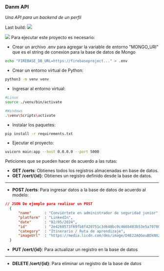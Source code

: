 ### Danm API
_Una API para un backend de un perfil_

Last build:
[![](https://github.com/DanMarqz/api-danm/actions/workflows/docker-publish.yml/badge.svg)]()

[![](https://img.shields.io/badge/Live_preview-8A2BE2?color=darkgreen)]()
Para ejecutar este proyecto es necesario:

* Crear un archivo .env para agregar la variable de entorno "MONGO_URI" que es el string de conexion para la base de datos de Mongo
```bash
echo "FIREBASE_DB_URL=https://firebaseproject..." > .env
```

* Crear un entorno virtual de Python:
```bash
python3 -m venv venv
```

* Ingresar al entorno virtual:
```bash
#Linux
source ./venv/bin/activate

#Windows
.\venv\Scripts\activate
```

* Instalar los paquetes:
```bash
pip install -r requirements.txt
```

* Ejecutar el proyecto:
```bash
uvicorn main:app --host 0.0.0.0 --port 5000
```

Peticiones que se pueden hacer de acuerdo a las rutas:

* **GET /certs**: Obtienes todos los registros almacenadas en base de datos.
* **GET /cert/{id}**: Obtienes un registro definido desde la base de datos.

---
* **POST /certs**: Para ingresar datos a la base de datos de acuerdo al modelo:

```JSON
// JSON De ejemplo para realizar un POST
  {
      "name"      : "Conviértete en administrador de seguridad junior",
      "platform"  : "LinkedIn",
      "date"      : "02/05/2024",
      "id"        : "2e4260573f69fb8f420751c3d648bc0c466b483b53e5a707003ab7ef961385c1",
      "category"  : "Itinerario / Ruta de aprendizaje",
      "imageUrl"  : "https://media.licdn.com/dms/image/D4E22AQGouBDkNXZ24w/feedshare-shrink_1280/0/1714665281039?e=1718236800&v=beta&t=zUWhSYvudvKJGs8aj5-xATnscYXTxfX7XWCxvuoscIs"
  }
```

* **PUT /cert/{id}**: Para actualizar un registro en la base de datos

---
* **DELETE /cert/{id}**: Para eliminar un registro de la base de datos